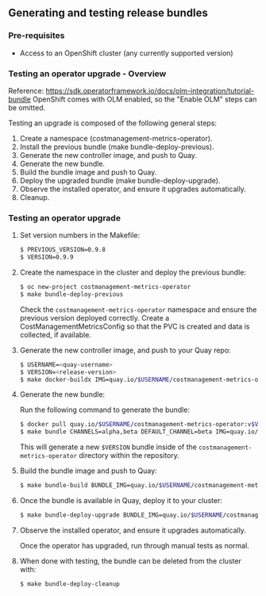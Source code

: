 ## Generating and testing release bundles

### Pre-requisites

* Access to an OpenShift cluster (any currently supported version)

### Testing an operator upgrade - Overview

Reference: https://sdk.operatorframework.io/docs/olm-integration/tutorial-bundle
OpenShift comes with OLM enabled, so the "Enable OLM" steps can be omitted.

Testing an upgrade is composed of the following general steps:
1. Create a namespace (costmanagement-metrics-operator).
1. Install the previous bundle (make bundle-deploy-previous).
1. Generate the new controller image, and push to Quay.
1. Generate the new bundle.
1. Build the bundle image and push to Quay.
1. Deploy the upgraded bundle (make bundle-deploy-upgrade).
1. Observe the installed operator, and ensure it upgrades automatically.
1. Cleanup.


### Testing an operator upgrade
1. Set version numbers in the Makefile:
    ```sh
    $ PREVIOUS_VERSION=0.9.8
    $ VERSION=0.9.9
    ```

1. Create the namespace in the cluster and deploy the previous bundle:
    ```sh
    $ oc new-project costmanagement-metrics-operator
    $ make bundle-deploy-previous
    ```
    Check the `costmanagement-metrics-operator` namespace and ensure the previous version deployed correctly. Create a CostManagementMetricsConfig so that the PVC is created and data is collected, if available.

1. Generate the new controller image, and push to your Quay repo:

    ```sh
    $ USERNAME=<quay-username>
    $ VERSION=<release-version>
    $ make docker-buildx IMG=quay.io/$USERNAME/costmanagement-metrics-operator:v$VERSION
    ```

1. Generate the new bundle:

    Run the following command to generate the bundle:

    ```sh
    $ docker pull quay.io/$USERNAME/costmanagement-metrics-operator:v$VERSION
    $ make bundle CHANNELS=alpha,beta DEFAULT_CHANNEL=beta IMG=quay.io/$USERNAME/costmanagement-metrics-operator:v$VERSION
    ```

    This will generate a new `$VERSION` bundle inside of the `costmanagement-metrics-operator` directory within the repository.

1. Build the bundle image and push to Quay:

    ```sh
    $ make bundle-build BUNDLE_IMG=quay.io/$USERNAME/costmanagement-metrics-operator-bundle:v$VERSION bundle-push
    ```

1. Once the bundle is available in Quay, deploy it to your cluster:
    ```sh
    $ make bundle-deploy-upgrade BUNDLE_IMG=quay.io/$USERNAME/costmanagement-metrics-operator-bundle:v$VERSION
    ```

1. Observe the installed operator, and ensure it upgrades automatically.

    Once the operator has upgraded, run through manual tests as normal.

1. When done with testing, the bundle can be deleted from the cluster with:

    ```sh
    $ make bundle-deploy-cleanup
    ```
